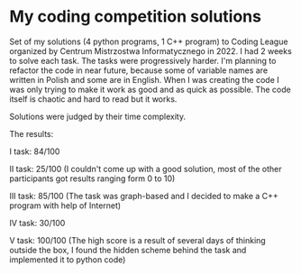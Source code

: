 # My coding competition solutions
Set of my solutions (4 python programs, 1 C++ program) to Coding League organized by Centrum Mistrzostwa Informatycznego in 2022.
I had 2 weeks to solve each task. The tasks were progressively harder.
I'm planning to refactor the code in near future, because some of variable names are written in Polish and some are in English.
When I was creating the code I was only trying to make it work as good and as quick as possible. The code itself is chaotic and hard to read but it works.

Solutions were judged by their time complexity.

The results: 

I task: 84/100 

II task: 25/100 (I couldn't come up with a good solution, most of the other participants got results ranging form 0 to 10)

III task: 85/100 (The task was graph-based and I decided to make a C++ program with help of Internet)

IV task: 30/100

V task: 100/100 (The high score is a result of several days of thinking outside the box, I found the hidden scheme behind the task and implemented it to python code)
